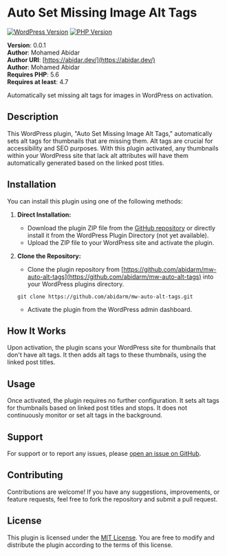 # Auto Set Missing Image Alt Tags

[![WordPress Version](https://img.shields.io/badge/WordPress-4.7%2B-blue)](https://wordpress.org/)
[![PHP Version](https://img.shields.io/badge/PHP-5.6%2B-blue)](https://www.php.net/)

**Version**: 0.0.1  
**Author**: Mohamed Abidar  
**Author URI**: [https://abidar.dev/](https://abidar.dev/)  
**Author**: Mohamed Abidar  
**Requires PHP**: 5.6  
**Requires at least**: 4.7  

Automatically set missing alt tags for images in WordPress on activation.

## Description

This WordPress plugin, "Auto Set Missing Image Alt Tags," automatically sets alt tags for thumbnails that are missing them. Alt tags are crucial for accessibility and SEO purposes. With this plugin activated, any thumbnails within your WordPress site that lack alt attributes will have them automatically generated based on the linked post titles.

## Installation

You can install this plugin using one of the following methods:

1. **Direct Installation:**  
    - Download the plugin ZIP file from the [GitHub repository](https://github.com/abidarm/mw-auto-alt-tags) or directly install it from the WordPress Plugin Directory (not yet available).
    - Upload the ZIP file to your WordPress site and activate the plugin.

2. **Clone the Repository:**  
    - Clone the plugin repository from [https://github.com/abidarm/mw-auto-alt-tags](https://github.com/abidarm/mw-auto-alt-tags) into your WordPress plugins directory.
    ```
    git clone https://github.com/abidarm/mw-auto-alt-tags.git
    ```
    - Activate the plugin from the WordPress admin dashboard.

## How It Works

Upon activation, the plugin scans your WordPress site for thumbnails that don't have alt tags. It then adds alt tags to these thumbnails, using the linked post titles.

## Usage

Once activated, the plugin requires no further configuration. It sets alt tags for thumbnails based on linked post titles and stops. It does not continuously monitor or set alt tags in the background.

## Support

For support or to report any issues, please [open an issue on GitHub](#).

## Contributing

Contributions are welcome! If you have any suggestions, improvements, or feature requests, feel free to fork the repository and submit a pull request.

## License

This plugin is licensed under the [MIT License](LICENSE). You are free to modify and distribute the plugin according to the terms of this license.

